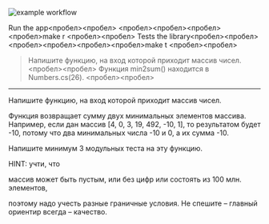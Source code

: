 ![example workflow](https://github.com/zharinovkv/ArrLib/actions/workflows/dotnet.yml/badge.svg)

Run the app<пробел><пробел>
<пробел><пробел><пробел><пробел>make r
<пробел><пробел>
Tests the library<пробел><пробел>
<пробел><пробел><пробел><пробел>make t
<пробел><пробел>
> Напишите функцию, на вход которой приходит массив чисел.<пробел><пробел>
Функция min2sum() находится в Numbers.cs(26).
<пробел><пробел>
***

Напишите функцию, на вход которой приходит массив чисел. 

Функция возвращает сумму двух минимальных элементов массива.
Например, если дан массив [4, 0, 3, 19, 492, -10, 1], то результатом будет -10, потому что два минимальных числа -10 и 0, а их сумма -10.

Напишите минимум 3 модульных теста на эту функцию.

HINT: учти, что 

массив может быть пустым, 
или без цифр 
или состоять из 100 млн. элементов, 

поэтому надо учесть разные граничные условия.
Не спешите – главный ориентир всегда – качество.  
